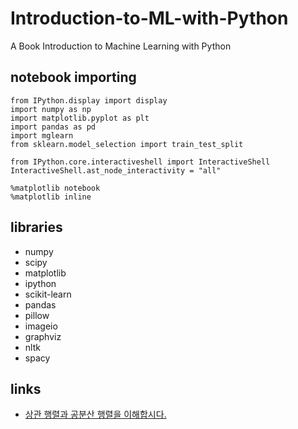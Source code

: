 # Introduction-to-ML-with-Python
A Book Introduction to Machine Learning with Python

## notebook importing 
```
from IPython.display import display
import numpy as np
import matplotlib.pyplot as plt
import pandas as pd
import mglearn
from sklearn.model_selection import train_test_split

from IPython.core.interactiveshell import InteractiveShell
InteractiveShell.ast_node_interactivity = "all"

%matplotlib notebook
%matplotlib inline
```


## libraries
- numpy
- scipy
- matplotlib
- ipython
- scikit-learn
- pandas
- pillow
- imageio
- graphviz
- nltk
- spacy


## links
- [상관 행렬과 공분산 행렬을 이해합시다.](https://ichi.pro/ko/sang-gwan-haenglyeolgwa-gongbunsan-haenglyeol-eul-ihaehabsida-233295835315234)
